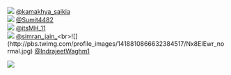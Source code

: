 
 ![](http://pbs.twimg.com/profile_images/1451015504777338884/c3_u2lzy_normal.jpg) [@kamakhya_saikia](https://twitter.com/kamakhya_saikia)<br>![](http://pbs.twimg.com/profile_images/1445987263716884480/4KUUIggn_normal.jpg) [@Sumit4482](https://twitter.com/Sumit4482)<br>![](http://pbs.twimg.com/profile_images/1451771052883787776/95lhat6c_normal.jpg) [@itsMH_11](https://twitter.com/itsMH_11)<br>![](http://pbs.twimg.com/profile_images/1486372798935482369/y7lCMXso_normal.jpg) [@simran_jain_](https://twitter.com/simran_jain_)<br>![](http://pbs.twimg.com/profile_images/1418810866632384517/Nx8EIEwr_normal.jpg) [@IndrajeetWaghm1](https://twitter.com/IndrajeetWaghm1)<br> 

![](https://visitor-badge.laobi.icu/badge?page_id=ponder)
